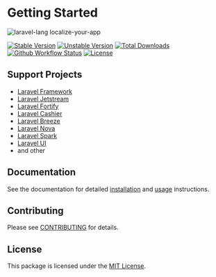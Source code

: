 # Getting Started

![laravel-lang localize-your-app](https://preview.dragon-code.pro/laravel-lang/localize-your-app.svg?brand=laravel&preposition=with&mode=dark)

[![Stable Version][badge_stable]][link_packagist]
[![Unstable Version][badge_unstable]][link_packagist]
[![Total Downloads][badge_downloads]][link_packagist]
[![Github Workflow Status][badge_build]][link_build]
[![License][badge_license]][link_license]


## Support Projects

* [Laravel Framework](https://laravel.com)
* [Laravel Jetstream](https://jetstream.laravel.com)
* [Laravel Fortify](https://github.com/laravel/fortify)
* [Laravel Cashier](https://laravel.com/docs/billing)
* [Laravel Breeze](https://github.com/laravel/breeze)
* [Laravel Nova](https://nova.laravel.com)
* [Laravel Spark](https://spark.laravel.com)
* [Laravel UI](https://github.com/laravel/ui)
* and other

## Documentation

See the documentation for detailed [installation](installation/index.md) and [usage](usage/general-principles.md) instructions.

## Contributing

Please see [CONTRIBUTING](contributing.md) for details.

## License

This package is licensed under the [MIT License][link_license].


[badge_build]:          https://img.shields.io/github/actions/workflow/status/laravel-lang/common/tests.yml?branch=main&style=flat-square

[badge_downloads]:      https://img.shields.io/packagist/dt/laravel-lang/lang.svg?style=flat-square

[badge_license]:        https://img.shields.io/packagist/l/laravel-lang/common.svg?style=flat-square

[badge_stable]:         https://img.shields.io/github/v/release/laravel-lang/common?label=stable&style=flat-square

[badge_unstable]:       https://img.shields.io/badge/unstable-dev--main-orange?style=flat-square

[link_build]:           https://github.com/laravel-lang/common/actions

[link_license]:         license.md

[link_packagist]:       https://packagist.org/packages/laravel-lang/common
